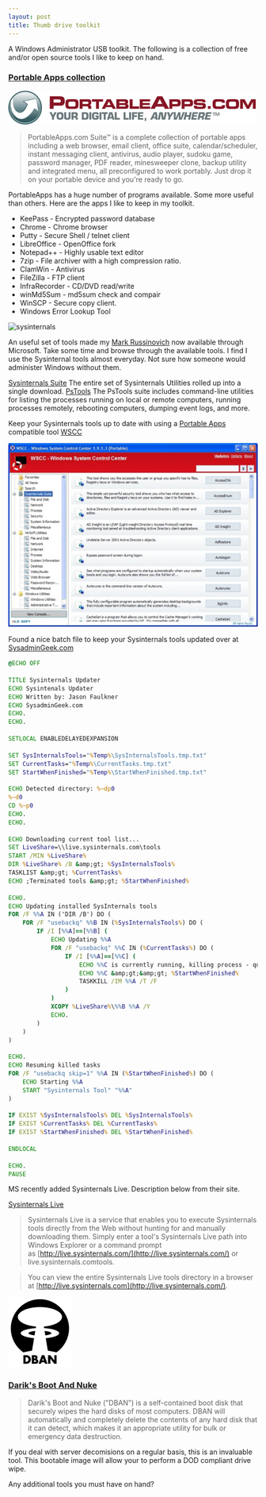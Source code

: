 ```yaml
---
layout: post
title: Thumb drive toolkit
---
```


A Windows Administrator USB toolkit. The following is a collection of free and/or open source tools I like to keep on hand.
### [Portable Apps collection](http://portableapps.com)

![portable-apps](/content/images/portableapps-com-logo.png)

> PortableApps.com Suite™ is a complete collection of portable apps including a web browser, email client, office suite, calendar/scheduler, instant messaging client, antivirus, audio player, sudoku game, password manager, PDF reader, minesweeper clone, backup utility and integrated menu, all preconfigured to work portably. Just drop it on your portable device and you're ready to go.

PortableApps has a huge number of programs available. Some more useful than others. Here are the apps I like to keep in my toolkit.

* KeePass - Encrypted password database
* Chrome - Chrome browser
* Putty - Secure Shell / telnet client
* LibreOffice - OpenOffice fork
* Notepad++ - Highly usable text editor
* 7zip - File archiver with a high compression ratio.
* ClamWin - Antivirus
* FileZilla - FTP client
* InfraRecorder - CD/DVD read/write
* winMd5Sum - md5sum check and compair
* WinSCP - Secure copy client.
* Windows Error Lookup Tool

![sysinternals](/content/images/sysinternals-logo.gif)

An useful set of tools made my [Mark Russinovich](http://blogs.technet.com/markrussinovich/about.aspx) now available through Microsoft. Take some time and browse through the available tools. I find I use the Sysinternal tools almost everyday. Not sure how someone would administer Windows without them.

[Sysinternals Suite](http://technet.microsoft.com/en-us/sysinternals/bb842062)
The entire set of Sysinternals Utilities rolled up into a single download.
[PsTools](http://technet.microsoft.com/en-us/sysinternals/bb896649")
The PsTools suite includes command-line utilities for listing the processes running on local or remote computers, running processes remotely, rebooting computers, dumping event logs, and more.

Keep your Sysinternals tools up to date with using a [Portable Apps](http://portableapps.com/) compatible tool [WSCC](http://www.kls-soft.com/wscc/index.php)

![wscc](/content/images/wscc.jpg)

Found a nice batch file to keep your Sysinternals tools updated over at [SysadminGeek.com](http://www.howtogeek.com/50356/batch-script-to-auto-update-sysinternals-tools/)

```bat
@ECHO OFF

TITLE Sysinternals Updater
ECHO Sysintenals Updater
ECHO Written by: Jason Faulkner
ECHO SysadminGeek.com
ECHO.
ECHO.

SETLOCAL ENABLEDELAYEDEXPANSION

SET SysInternalsTools="%Temp%\SysInternalsTools.tmp.txt"
SET CurrentTasks="%Temp%\CurrentTasks.tmp.txt"
SET StartWhenFinished="%Temp%\StartWhenFinished.tmp.txt"

ECHO Detected directory: %~dp0
%~d0
CD %~p0
ECHO.
ECHO.

ECHO Downloading current tool list...
SET LiveShare=\\live.sysinternals.com\tools
START /MIN %LiveShare%
DIR %LiveShare% /B &amp;gt; %SysInternalsTools%
TASKLIST &amp;gt; %CurrentTasks%
ECHO ;Terminated tools &amp;gt; %StartWhenFinished%

ECHO.
ECHO Updating installed SysInternals tools
FOR /F %%A IN ('DIR /B') DO (
    FOR /F "usebackq" %%B IN (%SysInternalsTools%) DO (
        IF /I [%%A]==[%%B] (
            ECHO Updating %%A
            FOR /F "usebackq" %%C IN (%CurrentTasks%) DO (
                IF /I [%%A]==[%%C] (
                    ECHO %%C is currently running, killing process - queue restart
                    ECHO %%C &amp;gt;&amp;gt; %StartWhenFinished%
                    TASKKILL /IM %%A /T /F
                )
            )
            XCOPY %LiveShare%\%%B %%A /Y
            ECHO.
        )
    )
)

ECHO.
ECHO Resuming killed tasks
FOR /F "usebackq skip=1" %%A IN (%StartWhenFinished%) DO (
    ECHO Starting %%A
    START "Sysinternals Tool" "%%A"
)

IF EXIST %SysInternalsTools% DEL %SysInternalsTools%
IF EXIST %CurrentTasks% DEL %CurrentTasks%
IF EXIST %StartWhenFinished% DEL %StartWhenFinished%

ENDLOCAL

ECHO.
PAUSE
```

MS recently added Sysinternals Live. Description below from their site.

[Sysinternals Live](http://live.sysinternals.com/)

> Sysinternals Live is a service that enables you to execute Sysinternals tools directly from the Web without hunting for and manually downloading them. Simply enter a tool's Sysinternals Live path into Windows Explorer or a command prompt as [http://live.sysinternals.com/](http://live.sysinternals.com/) or live.sysinternals.comtools.

> You can view the entire Sysinternals Live tools directory in a browser at [http://live.sysinternals.com](http://live.sysinternals.com/).

![dban](/content/images/dban-logo.png)

### [Darik's Boot And Nuke](href="http://www.dban.org/)

> Darik's Boot and Nuke ("DBAN") is a self-contained boot disk that securely wipes the hard disks of most computers. DBAN will automatically and completely delete the contents of any hard disk that it can detect, which makes it an appropriate utility for bulk or emergency data destruction.

If you deal with server decomisions on a regular basis, this is an invaluable tool. This bootable image will allow your to perform a DOD compliant drive wipe.

Any additional tools you must have on hand?
